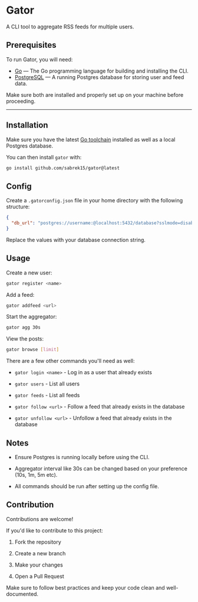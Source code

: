 # Gator

A CLI tool to aggregate RSS feeds for multiple users.

## Prerequisites

To run Gator, you will need:

- [Go](https://golang.org/dl/) — The Go programming language for building and installing the CLI.
- [PostgreSQL](https://www.postgresql.org/download/) — A running Postgres database for storing user and feed data.

Make sure both are installed and properly set up on your machine before proceeding.

---

## Installation

Make sure you have the latest [Go toolchain](https://golang.org/dl/) installed as well as a local Postgres database.

You can then install `gator` with:

```bash
go install github.com/sabrek15/gator@latest
```

## Config

Create a `.gatorconfig.json` file in your home directory with the following structure:

```json
{
  "db_url": "postgres://username:@localhost:5432/database?sslmode=disable"
}
```

Replace the values with your database connection string.

## Usage

Create a new user:

```bash
gator register <name>
```

Add a feed:

```bash
gator addfeed <url>
```

Start the aggregator:

```bash
gator agg 30s
```

View the posts:

```bash
gator browse [limit]
```

There are a few other commands you'll need as well:

- `gator login <name>` - Log in as a user that already exists

- `gator users` - List all users

- `gator feeds` - List all feeds

- `gator follow <url>` - Follow a feed that already exists in the database

- `gator unfollow <url>` - Unfollow a feed that already exists in the database

## Notes
- Ensure Postgres is running locally before using the CLI.

- Aggregator interval like 30s can be changed based on your preference (10s, 1m, 5m etc).

- All commands should be run after setting up the config file.

## Contribution

Contributions are welcome!

If you'd like to contribute to this project:

1. Fork the repository

2. Create a new branch

3. Make your changes

4. Open a Pull Request

Make sure to follow best practices and keep your code clean and well-documented.